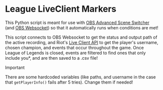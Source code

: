 # League LiveClient Markers
This Python script is meant for use with [OBS Advanced Scene Switcher](https://obsproject.com/forum/resources/advanced-scene-switcher.395/) (and [OBS Websocket](https://github.com/obsproject/obs-websocket)) so that it automatically runs when conditions are met!

This script connects to OBS Websocket to get the status and output path of the active recording, and Riot's [Live Client API](https://developer.riotgames.com/docs/lol#game-client-api_live-client-data-api) to get the player's username, chosen champion, and events that occur throughout the game. Once League of Legends is closed, events are filtered to find ones that only include you*, and are then saved to a .csv file!

> [!IMPORTANT]
> There are some hardcoded variables (like paths, and username in the case that `getPlayerInfo()` fails after 5 tries). Change them if needed!
